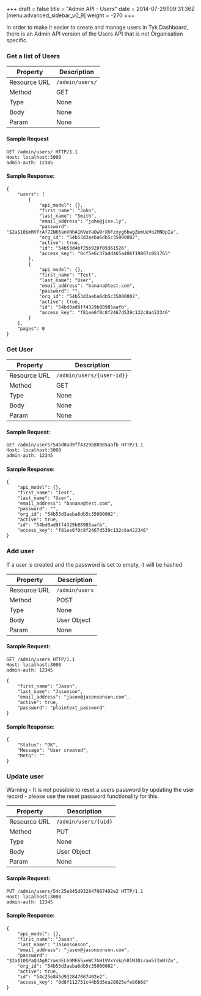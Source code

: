 +++
draft = false
title = "Admin API - Users"
date = 2014-07-29T09:31:36Z
[menu.advanced_sidebar_v0_9]
    weight = -270
+++

In order to make it easier to create and manage users in Tyk Dashboard, there is an Admin API version of the Users API that is not Organisation specific.

### Get a list of Users

|   **Property**    |   **Description**              |
|   -----------     |   ---------------              |
|   Resource URL    |   `/admin/users/`     	     |
|   Method          |   GET                          |
|   Type            |   None                         |
|   Body            |   None                         |
|   Param           |   None                         |

#### Sample Request

    GET /admin/users/ HTTP/1.1
    Host: localhost:3000
    admin-auth: 12345

#### Sample Response:

    {
        "users": [
            {
                "api_model": {},
                "first_name": "John",
                "last_name": "Smith",
                "email_address": "john@jive.ly",
                "password": "$2a$10$mRVfrAf72N66anVNhA1KVuYaOwOrXhFzxyg6bwgZemUeVo2MNOpIa",
                "org_id": "54b53d3aeba6db5c35000002",
                "active": true,
                "id": "54b53d4bf25b920f09361526",
                "access_key": "0cf5e6c37add465a406f19807c081765"
            },
            {
                "api_model": {},
                "first_name": "Test",
                "last_name": "User",
                "email_address": "banana@test.com",
                "password": "",
                "org_id": "54b53d3aeba6db5c35000002",
                "active": true,
                "id": "54bd0ad9ff4329b88985aafb",
                "access_key": "f81ee6f0c8f2467d539c132c8a422346"
            }
        ],
        "pages": 0
    }

### Get User

|   **Property**    |   **Description**                 |
|   -----------     |   ---------------                 |
|   Resource URL    |   `/admin/users/{user-id}}`         |
|   Method          |   GET                             |
|   Type            |   None                            |
|   Body            |   None                            |
|   Param           |   None                            |

#### Sample Request:

    GET /admin/users/54bd0ad9ff4329b88985aafb HTTP/1.1
    Host: localhost:3000
    admin-auth: 12345

#### Sample Response:

    {
        "api_model": {},
        "first_name": "Test",
        "last_name": "User",
        "email_address": "banana@test.com",
        "password": "",
        "org_id": "54b53d3aeba6db5c35000002",
        "active": true,
        "id": "54bd0ad9ff4329b88985aafb",
        "access_key": "f81ee6f0c8f2467d539c132c8a422346"
    }

### Add user

If a user is created and the password is set to empty, it will be hashed

|   **Property**    |   **Description**                 |
|   -----------     |   ---------------                 |
|   Resource URL    |   `/admin/users`                    |
|   Method          |   POST                            |
|   Type            |   None                            |
|   Body            |   User Object                     |
|   Param           |   None                            |

#### Sample Request:

    GET /admin/users HTTP/1.1
    Host: localhost:3000
    admin-auth: 12345

    {
        "first_name": "Jason",
        "last_name": "Jasonson",
        "email_address": "jason@jasonsonson.com",
        "active": true,
        "password": "plaintext_password"
    }
    
#### Sample Response:

    {
        "Status": "OK",
        "Message": "User created",
        "Meta": ""
    }
    

### Update user

Warning - It is not possible to reset a users password by updating the user record - please use the reset password functionality for this.

|   **Property**    |   **Description**                 |
|   -----------     |   ---------------                 |
|   Resource URL    |   `/admin/users/{uid}`              |
|   Method          |   PUT                             |
|   Type            |   None                            |
|   Body            |   User Object                     |
|   Param           |   None                            |

#### Sample Request:

    PUT /admin/users/54c25e845d932847067402e2 HTTP/1.1
    Host: localhost:3000
    admin-auth: 12345

#### Sample Response:

    {
        "api_model": {},
        "first_name": "Jason",
        "last_name": "Jasonsonson",
        "email_address": "jason@jasonsonson.com",
        "password": "$2a$10$PaQ3AgRCzanbELh9ME65xeWC7GH1VVxYskpS8lMJDirau57ZoN3Zu",
        "org_id": "54b53d3aeba6db5c35000002",
        "active": true,
        "id": "54c25e845d932847067402e2",
        "access_key": "0d8f112751c44b5d5ea28025efe86b68"
    }
